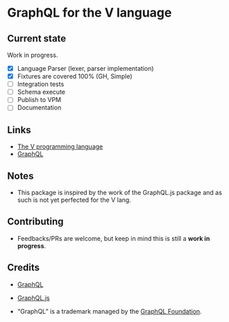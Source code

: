 # GraphQL for the V language

## Current state

Work in progress.

- [x] Language Parser (lexer, parser implementation)
- [x] Fixtures are covered 100% (GH, Simple)
- [ ] Integration tests
- [ ] Schema execute
- [ ] Publish to VPM
- [ ] Documentation

## Links

- [The V programming language](https://vlang.io/)
- [GraphQL](https://graphql.org/)

## Notes

- This package is inspired by the work of the GraphQL.js package and as such is not yet perfected for the V lang.

## Contributing

- Feedbacks/PRs are welcome, but keep in mind this is still a **work in progress**.

## Credits

- [GraphQL](https://graphql.org/)
- [GraphQL.js](https://graphql.org/graphql-js/)

- “GraphQL” is a trademark managed by the [GraphQL Foundation](https://graphql.org/foundation/).
